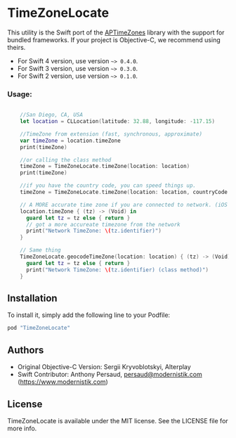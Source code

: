 # TimeZoneLocate

This utility is the Swift port of the [APTimeZones](https://github.com/Alterplay/APTimeZones) library with the support for bundled frameworks. If your project is Objective-C, we recommend using theirs.

* For Swift 4 version, use version `~> 0.4.0`.
* For Swift 3 version, use version `~> 0.3.0`.
* For Swift 2 version, use version `~> 0.1.0`.

### Usage:

```swift

    //San Diego, CA, USA
    let location = CLLocation(latitude: 32.88, longitude: -117.15)

    //TimeZone from extension (fast, synchronous, approximate)
    var timeZone = location.timeZone
    print(timeZone)

    //or calling the class method
    timeZone = TimeZoneLocate.timeZone(location: location)
    print(timeZone)

    //if you have the country code, you can speed things up.
    timeZone = TimeZoneLocate.timeZone(location: location, countryCode: "US")

    // A MORE accurate time zone if you are connected to network. (iOS 9.0 or later)
    location.timeZone { (tz) -> (Void) in
      guard let tz = tz else { return }
      // got a more accureate timezone from the network
      print("Network TimeZone: \(tz.identifier)")
    }

    // Same thing
    TimeZoneLocate.geocodeTimeZone(location: location) { (tz) -> (Void) in
      guard let tz = tz else { return }
      print("Network TimeZone: \(tz.identifier) (class method)")
    }

```

## Installation

To install it, simply add the following line to your Podfile:

```ruby
pod "TimeZoneLocate"
```

## Authors
 * Original Objective-C Version: Sergii Kryvoblotskyi, Alterplay
 * Swift Contributor: Anthony Persaud, persaud@modernistik.com (https://www.modernistik.com)

## License

TimeZoneLocate is available under the MIT license. See the LICENSE file for more info.
